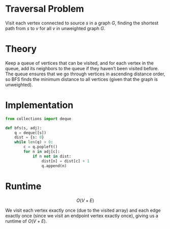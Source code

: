 # Traversal Problem
Visit each vertex connected to source $s$ in a graph $G$, finding the shortest path from $s$ to $v$ for all $v$ in unweighted graph $G$.

# Theory
Keep a queue of vertices that can be visited, and for each vertex in the queue, add its neighbors to the queue if they haven’t been visited before. The queue ensures that we go through vertices in ascending distance order, so BFS finds the minimum distance to all vertices (given that the graph is unweighted).

# Implementation
```python
from collections import deque

def bfs(s, adj):
	q = deque([s])
	dist = {s: 0}
	while len(q) > 0:
		c = q.popleft()
		for n in adj[c]:
			if n not in dist:
				dist[n] = dist[c] + 1
				q.append(n)
```

# Runtime

$$
 O(V+E) 
$$


We visit each vertex exactly once (due to the visited array) and each edge exactly once (since we visit an endpoint vertex exactly once), giving us a runtime of $O(V+E)$.